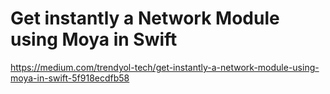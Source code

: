 # Get instantly a Network Module using Moya in Swift

https://medium.com/trendyol-tech/get-instantly-a-network-module-using-moya-in-swift-5f918ecdfb58
